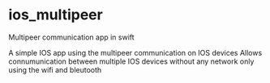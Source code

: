 # ios_multipeer
Multipeer communication app in swift

A simple IOS app using the multipeer communication on IOS devices
Allows connumunication between multiple IOS devices without any network only using the wifi and bleutooth
